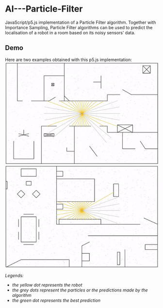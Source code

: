 # AI---Particle-Filter
JavaScript/p5.js implementation of a Particle Filter algorithm.
Together with Importance Sampling, Particle Filter algorithms can be used to predict the localisation of a robot in a room based on its noisy sensors' data.

## Demo
Here are two examples obtained with this p5.js implementation:
![](Example-1.gif)
![](Example-2.gif)

_Legends:_
- _the yellow dot represents the robot_
- _the grey dots represent the particles or the predictions made by the algorithm_
- _the green dot represents the best prediction_
